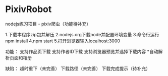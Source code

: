 # PixivRobot
nodejs练习项目 - pixiv爬虫（功能待补充）

1.下载本程序zip包并解压
2.nodejs.org下载node并配置环境变量
3.命令行运行npm install
4.npm start
5.打开浏览器输入localhost:3000


功能：
支持作品页下载
支持作者ID下载
支持浏览器预览并选择下载内容
*自动解析页面和相册

缺陷：
超时重下（未完善）
下载路径（未完善）
下载完成提示（待补充）
